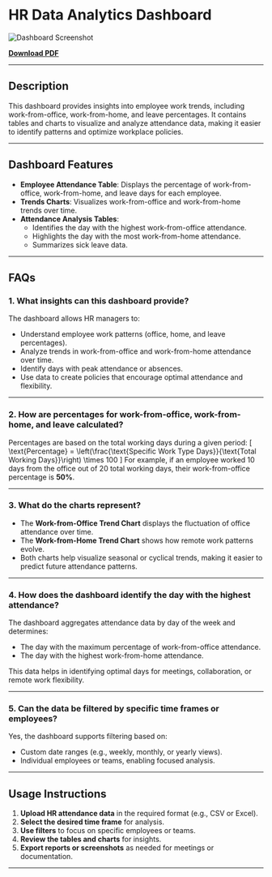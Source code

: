 # HR Data Analytics Dashboard

![Dashboard Screenshot](https://github.com/user-attachments/assets/fdf20e1c-6fae-4299-8264-2f0db004037d)

[**Download PDF**](https://github.com/user-attachments/files/17880236/HR_Data_Analytics_Final.pdf)

---

## Description
This dashboard provides insights into employee work trends, including work-from-office, work-from-home, and leave percentages. It contains tables and charts to visualize and analyze attendance data, making it easier to identify patterns and optimize workplace policies.

---

## Dashboard Features
- **Employee Attendance Table**: Displays the percentage of work-from-office, work-from-home, and leave days for each employee.
- **Trends Charts**: Visualizes work-from-office and work-from-home trends over time.
- **Attendance Analysis Tables**:
  - Identifies the day with the highest work-from-office attendance.
  - Highlights the day with the most work-from-home attendance.
  - Summarizes sick leave data.

---

## FAQs

### 1. What insights can this dashboard provide?
The dashboard allows HR managers to:
- Understand employee work patterns (office, home, and leave percentages).
- Analyze trends in work-from-office and work-from-home attendance over time.
- Identify days with peak attendance or absences.
- Use data to create policies that encourage optimal attendance and flexibility.

---

### 2. How are percentages for work-from-office, work-from-home, and leave calculated?
Percentages are based on the total working days during a given period:
\[
\text{Percentage} = \left(\frac{\text{Specific Work Type Days}}{\text{Total Working Days}}\right) \times 100
\]
For example, if an employee worked 10 days from the office out of 20 total working days, their work-from-office percentage is **50%**.

---

### 3. What do the charts represent?
- The **Work-from-Office Trend Chart** displays the fluctuation of office attendance over time.
- The **Work-from-Home Trend Chart** shows how remote work patterns evolve.
- Both charts help visualize seasonal or cyclical trends, making it easier to predict future attendance patterns.

---

### 4. How does the dashboard identify the day with the highest attendance?
The dashboard aggregates attendance data by day of the week and determines:
- The day with the maximum percentage of work-from-office attendance.
- The day with the highest work-from-home attendance.

This data helps in identifying optimal days for meetings, collaboration, or remote work flexibility.

---

### 5. Can the data be filtered by specific time frames or employees?
Yes, the dashboard supports filtering based on:
- Custom date ranges (e.g., weekly, monthly, or yearly views).
- Individual employees or teams, enabling focused analysis.

---

## Usage Instructions
1. **Upload HR attendance data** in the required format (e.g., CSV or Excel).
2. **Select the desired time frame** for analysis.
3. **Use filters** to focus on specific employees or teams.
4. **Review the tables and charts** for insights.
5. **Export reports or screenshots** as needed for meetings or documentation.

---

